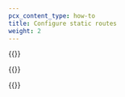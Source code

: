 ```yaml
---
pcx_content_type: how-to
title: Configure static routes
weight: 2
---
```


{{<render file="_static-routes1.md" withParameters="11111;;/magic-wan/reference/tunnels-and-encapsulation/;;3333">}}

{{<render file="_static-routes2-prefixes-smaller-24.md">}}

{{<render file="_static-routes3.md" withParameters="**Magic WAN** > Manage Magic WAN configuration > Configure">}}